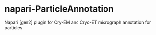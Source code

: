 # napari-ParticleAnnotation
Napari [gen2] plugin for Cry-EM and Cryo-ET micrograph annotation for particles
